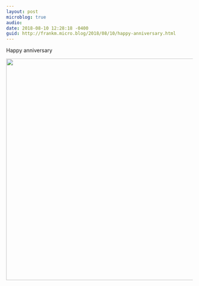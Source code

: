 ```yaml
---
layout: post
microblog: true
audio: 
date: 2018-08-10 12:28:18 -0400
guid: http://frankm.micro.blog/2018/08/10/happy-anniversary.html
---
```

Happy anniversary

<img src="http://frankmcpherson.blog/uploads/2018/404bedfba9.jpg" width="600" height="600" />
